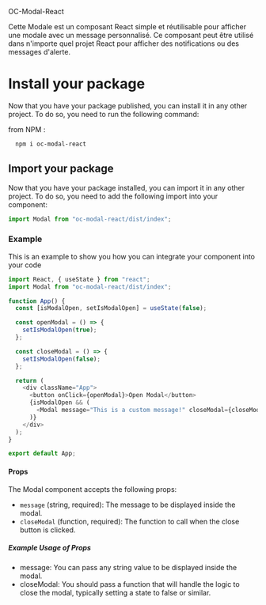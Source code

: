 OC-Modal-React

Cette Modale est un composant React simple et réutilisable pour afficher une modale avec un message personnalisé. Ce composant peut être utilisé dans n'importe quel projet React pour afficher des notifications ou des messages d'alerte.

# Install your package

Now that you have your package published, you can install it in any other project.
To do so, you need to run the following command:

from NPM :

```bash
  npm i oc-modal-react
```

## Import your package

Now that you have your package installed, you can import it in any other project.
To do so, you need to add the following import into your component:

```javascript
import Modal from "oc-modal-react/dist/index";
```

### Example

This is an example to show you how you can integrate your component into your code

```javascript
import React, { useState } from "react";
import Modal from "oc-modal-react/dist/index";

function App() {
  const [isModalOpen, setIsModalOpen] = useState(false);

  const openModal = () => {
    setIsModalOpen(true);
  };

  const closeModal = () => {
    setIsModalOpen(false);
  };

  return (
    <div className="App">
      <button onClick={openModal}>Open Modal</button>
      {isModalOpen && (
        <Modal message="This is a custom message!" closeModal={closeModal} />
      )}
    </div>
  );
}

export default App;
```

#### Props

The Modal component accepts the following props:

- `message` (string, required): The message to be displayed inside the modal.
- `closeModal` (function, required): The function to call when the close button is clicked.

##### Example Usage of Props

- message: You can pass any string value to be displayed inside the modal.
- closeModal: You should pass a function that will handle the logic to close the modal, typically setting a state to false or similar.
